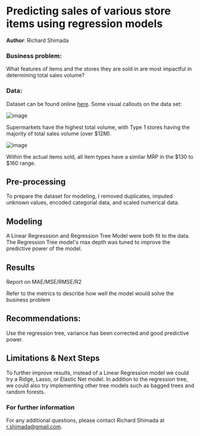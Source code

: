 # Predicting sales of various store items using regression models 


**Author**: Richard Shimada

### Business problem:

What features of items and the stores they are sold in are most impactful in determining total sales volume? 

### Data:
Dataset can be found online [here](https://datahack.analyticsvidhya.com/contest/practice-problem-big-mart-sales-iii/). Some visual callouts on the data set:


![image](https://user-images.githubusercontent.com/110313483/191888643-2063745e-48d7-4744-a68a-f88e6e2415df.png)

Supermarkets have the highest total volume, with Type 1 stores having the majority of total sales volume (over $12M).


![image](https://user-images.githubusercontent.com/110313483/191889066-f91da510-d333-4c48-9078-c969c13c2100.png)

Within the actual items sold, all item types have a similar MRP in the $130 to $160 range.

## Pre-processing
To prepare the dataset for modeling, I removed duplicates, imputed unknown values, encoded categorial data, and scaled numerical data.


## Modeling

A Linear Regresssion and Regression Tree Model were both fit to the data. The Regression Tree model's max depth was tuned to improve the predictive power of the model.

## Results

Report on MAE/MSE/RMSE/R2

Refer to the metrics to describe how well the model would solve the business problem

## Recommendations:

Use the regression tree, variance has been corrected and good predictive power.


## Limitations & Next Steps

To further improve results, instead of a Linear Regression model we could try a Ridge, Lasso, or Elastic Net model. In addition to the regression tree, we could also try implementing other tree models such as bagged trees and random forests.


### For further information

For any additional questions, please contact Richard Shimada at r.shimada@gmail.com.
